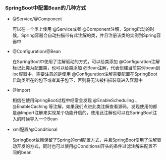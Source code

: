 ### SpringBoot中配置Bean的几种方式

- @Service/@Component

  可以在一个类上使用 @Service或者 @Component注解，Spring启动的时候，Spring容器会自动扫描带有此注解的类，并且注册该类的实例到Spring容器中

- @Configuration/@Bean

  在SpringBoot中使用了注解驱动的方式，可以给类添加 @Configuration注解标记此类为配置类，也可以给类添加 @Bean注解，代表创建当前实例bean到ioc容器中，需要注意的是使用 @Configuration注解需要配置在SpringBoot启动类所在的包下或者其子包下，否则将无法被扫描装载进入容器中

- @Import

  相信在使用SpringBoot过程中经常会发现 @EnableScheduling 、 @EnableCaching 等注解，如果我们点进此类注解查看源码，发现使用的都是@Import注解来实现某个功能开启的，使用此注解也可以在SpringBoot注入的时候导入一个Bean

- xml配置/@Conditional

  SpringBoot依赖保留了Spring的xml配置方式，并且SpringBoot使用了注解驱动开发的方式，同时也可以使用@Conditional开头的条件过滤注解来配置不同的bean